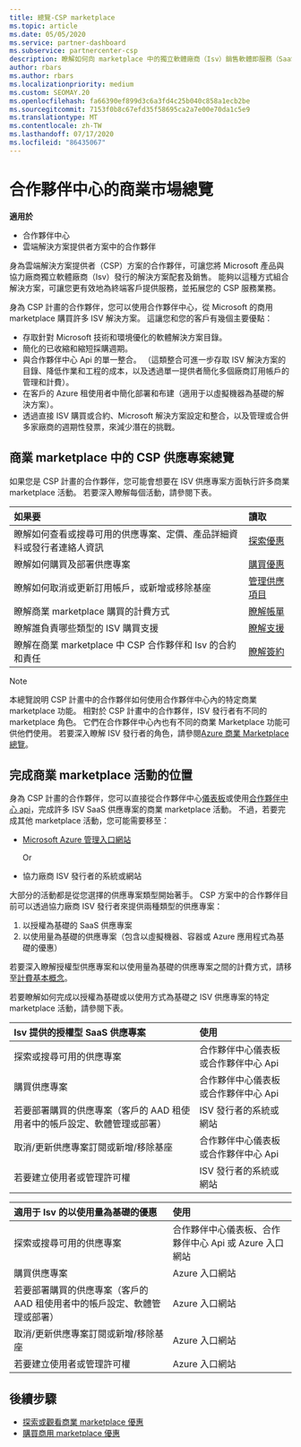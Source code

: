 ```yaml
---
title: 總覽-CSP marketplace
ms.topic: article
ms.date: 05/05/2020
ms.service: partner-dashboard
ms.subservice: partnercenter-csp
description: 瞭解如何向 marketplace 中的獨立軟體廠商（Isv）銷售軟體即服務（SaaS）提供的客戶訂用帳戶。
author: rbars
ms.author: rbars
ms.localizationpriority: medium
ms.custom: SEOMAY.20
ms.openlocfilehash: fa66390ef899d3c6a3fd4c25b040c858a1ecb2be
ms.sourcegitcommit: 7153f0b8c67efd35f58695ca2a7e00e70da1c5e9
ms.translationtype: MT
ms.contentlocale: zh-TW
ms.lasthandoff: 07/17/2020
ms.locfileid: "86435067"
---
```

# <a name="overview-of-the-commercial-marketplace-in-partner-center"></a>合作夥伴中心的商業市場總覽

**適用於**

- 合作夥伴中心
- 雲端解決方案提供者方案中的合作夥伴

身為雲端解決方案提供者（CSP）方案的合作夥伴，可讓您將 Microsoft 產品與協力廠商獨立軟體廠商（Isv）發行的解決方案配套及銷售。 能夠以這種方式組合解決方案，可讓您更有效地為終端客戶提供服務，並拓展您的 CSP 服務業務。

身為 CSP 計畫的合作夥伴，您可以使用合作夥伴中心，從 Microsoft 的商用 marketplace 購買許多 ISV 解決方案。 這讓您和您的客戶有幾個主要優點：

- 存取針對 Microsoft 技術和環境優化的軟體解決方案目錄。
- 簡化的已收縮和縮短採購週期。
- 與合作夥伴中心 Api 的單一整合。 （這類整合可進一步存取 ISV 解決方案的目錄、降低作業和工程的成本，以及透過單一提供者簡化多個廠商訂用帳戶的管理和計費）。
- 在客戶的 Azure 租使用者中簡化部署和布建（適用于以虛擬機器為基礎的解決方案）。
- 透過直接 ISV 購買或合約、Microsoft 解決方案設定和整合，以及管理或合併多家廠商的週期性發票，來減少潛在的挑戰。

## <a name="overview-of-csp-offers-in-the-commercial-marketplace"></a>商業 marketplace 中的 CSP 供應專案總覽

如果您是 CSP 計畫的合作夥伴，您可能會想要在 ISV 供應專案方面執行許多商業 marketplace 活動。 若要深入瞭解每個活動，請參閱下表。

|**如果要**  |**讀取**   |
|:------------------------------------|:------------------|
|瞭解如何查看或搜尋可用的供應專案、定價、產品詳細資料或發行者連絡人資訊 | [探索優惠](csp-commercial-marketplace-discover.md) | 
|瞭解如何購買及部署供應專案   | [購買優惠](csp-commercial-marketplace-purchase.md)   | 
|瞭解如何取消或更新訂用帳戶，或新增或移除基座  | [管理供應項目](csp-commercial-marketplace-manage.md) |
|瞭解商業 marketplace 購買的計費方式 | [瞭解帳單](csp-commercial-marketplace-billing.md) |
|瞭解誰負責哪些類型的 ISV 購買支援 | [瞭解支援](csp-commercial-marketplace-support.md) |
|瞭解在商業 marketplace 中 CSP 合作夥伴和 Isv 的合約和責任 | [瞭解簽約](csp-commercial-marketplace-contracting.md) |

> [!NOTE]
> 本總覽說明 CSP 計畫中的合作夥伴如何使用合作夥伴中心內的特定商業 marketplace 功能。 相對於 CSP 計畫中的合作夥伴，ISV 發行者有不同的 marketplace 角色。 它們在合作夥伴中心內也有不同的商業 Marketplace 功能可供他們使用。 若要深入瞭解 ISV 發行者的角色，請參閱[Azure 商業 Marketplace 總覽](https://docs.microsoft.com/azure/marketplace/partner-center-portal/commercial-marketplace-overview)。

## <a name="where-to-complete-commercial-marketplace-activities"></a>完成商業 marketplace 活動的位置

身為 CSP 計畫的合作夥伴，您可以直接從合作夥伴中心[儀表板](https://partner.microsoft.com/dashboard)或使用[合作夥伴中心 api](https://docs.microsoft.com/partner-center/develop/)，完成許多 ISV SaaS 供應專案的商業 marketplace 活動。 不過，若要完成其他 marketplace 活動，您可能需要移至：

- [Microsoft Azure 管理入口網站](https://portal.azure.com/)

    Or

- 協力廠商 ISV 發行者的系統或網站

大部分的活動都是從您選擇的供應專案類型開始著手。 CSP 方案中的合作夥伴目前可以透過協力廠商 ISV 發行者來提供兩種類型的供應專案：

1. 以授權為基礎的 SaaS 供應專案  
2. 以使用量為基礎的供應專案（包含以虛擬機器、容器或 Azure 應用程式為基礎的優惠）

若要深入瞭解授權型供應專案和以使用量為基礎的供應專案之間的計費方式，請移至[計費基本概念](billing-basics.md)。  

若要瞭解如何完成以授權為基礎或以使用方式為基礎之 ISV 供應專案的特定 marketplace 活動，請參閱下表。

|**Isv 提供的授權型 SaaS 供應專案**  |**使用**  |
|:------------------------------------|:------------------|
|探索或搜尋可用的供應專案  | 合作夥伴中心儀表板或合作夥伴中心 Api  |
|購買供應專案  | 合作夥伴中心儀表板或合作夥伴中心 Api  |
|若要部署購買的供應專案（客戶的 AAD 租使用者中的帳戶設定、軟體管理或部署）  | ISV 發行者的系統或網站  |
|取消/更新供應專案訂閱或新增/移除基座 | 合作夥伴中心儀表板或合作夥伴中心 Api  |
|若要建立使用者或管理許可權  | ISV 發行者的系統或網站  |

|**適用于 Isv 的以使用量為基礎的優惠**  |**使用**  |
|:------------------------------------|:------------------|
|探索或搜尋可用的供應專案  | 合作夥伴中心儀表板、合作夥伴中心 Api 或 Azure 入口網站  |
|購買供應專案  | Azure 入口網站  |
|若要部署購買的供應專案（客戶的 AAD 租使用者中的帳戶設定、軟體管理或部署）  | Azure 入口網站  |
|取消/更新供應專案訂閱或新增/移除基座 | Azure 入口網站  |
|若要建立使用者或管理許可權  | Azure 入口網站  |

## <a name="next-steps"></a>後續步驟

- [探索或觀看商業 marketplace 優惠](csp-commercial-marketplace-discover.md)
- [購買商用 marketplace 優惠](csp-commercial-marketplace-purchase.md)